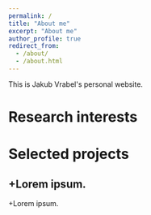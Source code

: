 ```yaml
---
permalink: /
title: "About me"
excerpt: "About me"
author_profile: true
redirect_from: 
  - /about/
  - /about.html
---
```


This is Jakub Vrabel's personal website.

Research interests
======
Selected projects
======
+Lorem ipsum.
------
+Lorem ipsum.

